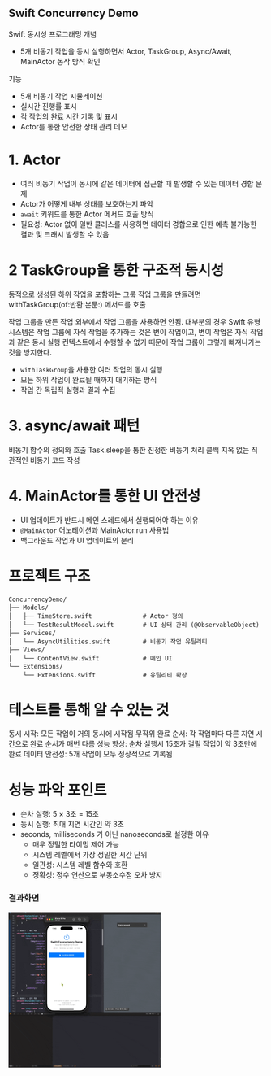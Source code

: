 ## Swift Concurrency Demo

Swift 동시성 프로그래밍 개념 

- 5개 비동기 작업을 동시 실행하면서 Actor, TaskGroup, Async/Await, MainActor 동작 방식 확인

기능 
- 5개 비동기 작업 시뮬레이션
- 실시간 진행률 표시
- 각 작업의 완료 시간 기록 및 표시
- Actor를 통한 안전한 상태 관리 데모

# 1. Actor 
- 여러 비동기 작업이 동시에 같은 데이터에 접근할 때 발생할 수 있는 데이터 경합 문제
- Actor가 어떻게 내부 상태를 보호하는지 파악
- `await` 키워드를 통한 Actor 메서드 호출 방식
- 필요성: Actor 없이 일반 클래스를 사용하면 데이터 경합으로 인한 예측 불가능한 결과 및 크래시 발생할 수 있음


# 2 TaskGroup을 통한 구조적 동시성
동적으로 생성된 하위 작업을 포함하는 그룹
작업 그룹을 만들려면 withTaskGroup(of:반환:본문:) 메서드를 호출

작업 그룹을 만든 작업 외부에서 작업 그룹을 사용하면 안됨. 대부분의 경우 Swift 유형 시스템은 작업 그룹에 자식 작업을 추가하는 것은 변이 작업이고, 변이 작업은 자식 작업과 같은 동시 실행 컨텍스트에서 수행할 수 없기 때문에 작업 그룹이 그렇게 빠져나가는 것을 방지한다.

- `withTaskGroup`을 사용한 여러 작업의 동시 실행
- 모든 하위 작업이 완료될 때까지 대기하는 방식
- 작업 간 독립적 실행과 결과 수집

# 3. async/await 패턴

비동기 함수의 정의와 호출
Task.sleep을 통한 진정한 비동기 처리
콜백 지옥 없는 직관적인 비동기 코드 작성

# 4. MainActor를 통한 UI 안전성

- UI 업데이트가 반드시 메인 스레드에서 실행되어야 하는 이유
-  `@MainActor` 어노테이션과 MainActor.run 사용법
- 백그라운드 작업과 UI 업데이트의 분리

# 프로젝트 구조
```plainText
ConcurrencyDemo/
├── Models/
│   ├── TimeStore.swift              # Actor 정의
│   └── TestResultModel.swift        # UI 상태 관리 (@ObservableObject)
├── Services/
│   └── AsyncUtilities.swift         # 비동기 작업 유틸리티
├── Views/
│   └── ContentView.swift            # 메인 UI
└── Extensions/
    └── Extensions.swift             # 유틸리티 확장
```


# 테스트를 통해 알 수 있는 것

동시 시작: 모든 작업이 거의 동시에 시작됨
무작위 완료 순서: 각 작업마다 다른 지연 시간으로 완료 순서가 매번 다름
성능 향상: 순차 실행시 15초가 걸릴 작업이 약 3초만에 완료
데이터 안전성: 5개 작업이 모두 정상적으로 기록됨

# 성능 파악 포인트
- 순차 실행: 5 × 3초 = 15초
- 동시 실행: 최대 지연 시간인 약 3초
- seconds, milliseconds 가 아닌 nanoseconds로 설정한 이유 
   - 매우 정밀한 타이밍 제어 가능
   - 시스템 레벨에서 가장 정밀한 시간 단위
   - 일관성: 시스템 레벨 함수와 호환
   - 정확성: 정수 연산으로 부동소수점 오차 방지


### 결과화면

<img src="./resultsConcurrency.gif" alt="Swift Concurrency Demo 실행 결과" width="300">